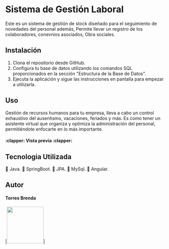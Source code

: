 # Sistema de Gestión Laboral

Este es un sistema de gestión de stock diseñado para el seguimiento de novedades del personal además,
Permite llevar un registro de los colaboradores, conevnios asociados, Obra sociales.

## Instalación

1. Clona el repositorio desde GitHub.
2. Configura tu base de datos utilizando los comandos SQL proporcionados en la sección "Estructura de la Base de Datos".
3. Ejecuta la aplicación y sigue las instrucciones en pantalla para empezar a utilizarla.

## Uso
 Gestión de recursos humanos para tu empresa, lleva a cabo un control exhaustivo del ausentismo, vacaciones, feriados y más. 
 Es como tener un asistente virtual que organiza y optimiza la administración del personal, permitiéndote enfocarte en lo más importante.

 <h4>
:clapper: Vista previa :clapper:</h4>


## Tecnologia Utilizada
🔔 Java.
🔔 SpringBoot.
🔔 JPA.
🔔 MySql.
🔔 Angular.


## Autor
<h4>Torres Brenda</h4>

|<img src="https://github.com/Soledad1988/AppGym-JDBC-MySQL-Java/assets/99606808/7889234e-2ef2-4fba-96ad-5ed94b5e6b58" width=115>|
